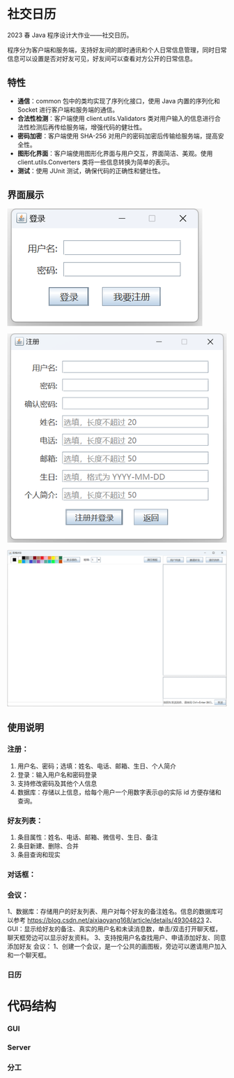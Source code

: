 # 社交日历

2023 春 Java 程序设计大作业——社交日历。

程序分为客户端和服务端，支持好友间的即时通讯和个人日常信息管理，同时日常信息可以设置是否对好友可见，好友间可以查看对方公开的日常信息。

## 特性

- **通信**：common 包中的类均实现了序列化接口，使用 Java 内置的序列化和 Socket 进行客户端和服务端的通信。
- **合法性检测**：客户端使用 client.utils.Validators 类对用户输入的信息进行合法性检测后再传给服务端，增强代码的健壮性。
- **密码加密**：客户端使用 SHA-256 对用户的密码加密后传输给服务端，提高安全性。
- **图形化界面**：客户端使用图形化界面与用户交互，界面简洁、美观。使用 client.utils.Converters 类将一些信息转换为简单的表示。
- **测试**：使用 JUnit 测试，确保代码的正确性和健壮性。

## 界面展示

![](img/Login.png)

![](img/Register.png)

![](img/Discussion.png)

## 使用说明

### 注册：

1. 用户名、密码；选填：姓名、电话、邮箱、生日、个人简介
2. 登录：输入用户名和密码登录
3. 支持修改密码及其他个人信息
4. 数据库：存储以上信息，给每个用户一个用数字表示@的实际 id 方便存储和查询。

### 好友列表：
1. 条目属性：姓名、电话、邮箱、微信号、生日、备注
2. 条目新建、删除、合并
3. 条目查询和现实

### 对话框：


### 会议：
1、数据库：存储用户的好友列表、用户对每个好友的备注姓名。信息的数据库可以参考
https://blog.csdn.net/aixiaoyang168/article/details/49304823
2、GUI：显示给好友的备注、真实的用户名和未读消息数，单击/双击打开聊天框，聊天框旁边可以显示好友资料。
3、支持按用户名查找用户、申请添加好友、同意添加好友
会议：
1、创建一个会议，是一个公共的画图板，旁边可以邀请用户加入和一个聊天框。

### 日历



# 代码结构

### GUI 
### Server


### 分工